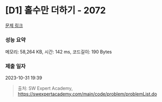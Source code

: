 # [D1] 홀수만 더하기 - 2072 

[문제 링크](https://swexpertacademy.com/main/code/problem/problemDetail.do?contestProbId=AV5QSEhaA5sDFAUq) 

### 성능 요약

메모리: 58,264 KB, 시간: 142 ms, 코드길이: 190 Bytes

### 제출 일자

2023-10-31 19:39



> 출처: SW Expert Academy, https://swexpertacademy.com/main/code/problem/problemList.do